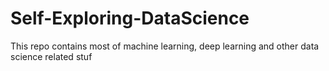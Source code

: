 # Self-Exploring-DataScience
This repo contains most of machine learning, deep learning and other data science related stuf
